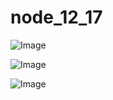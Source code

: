 # node_12_17

![Image](https://github.com/user-attachments/assets/086f3709-a3b6-4383-b9ac-709441a0643d)

![Image](https://github.com/user-attachments/assets/380432dc-4552-47f9-a7b3-da01ff1b094b)

![Image](https://github.com/user-attachments/assets/244cca7c-28cf-4cd1-971d-fa2e9d3154a8)
